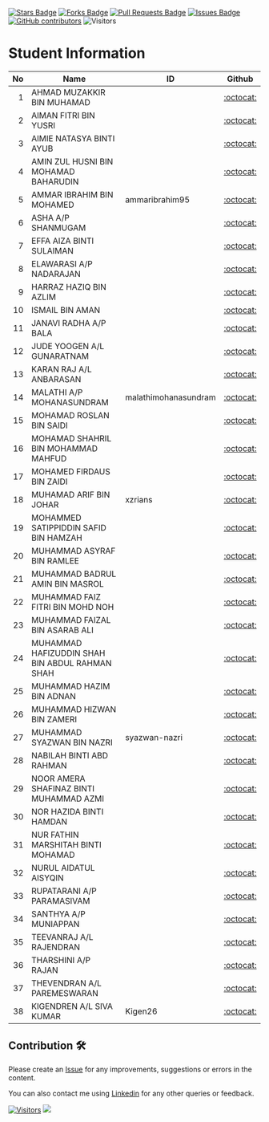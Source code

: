 <a href="https://github.com/drshahizan/mobile_apps/stargazers"><img src="https://img.shields.io/github/stars/drshahizan/mobile_apps" alt="Stars Badge"/></a>
<a href="https://github.com/drshahizan/mobile_apps/network/members"><img src="https://img.shields.io/github/forks/drshahizan/mobile_apps" alt="Forks Badge"/></a>
<a href="https://github.com/drshahizan/mobile_apps/pulls"><img src="https://img.shields.io/github/issues-pr/drshahizan/mobile_apps" alt="Pull Requests Badge"/></a>
<a href="https://github.com/drshahizan/mobile_apps/issues"><img src="https://img.shields.io/github/issues/drshahizan/mobile_apps" alt="Issues Badge"/></a>
<a href="https://github.com/drshahizan/mobile_apps/graphs/contributors"><img alt="GitHub contributors" src="https://img.shields.io/github/contributors/drshahizan/mobile_apps?color=2b9348"></a>
![Visitors](https://api.visitorbadge.io/api/visitors?path=https%3A%2F%2Fgithub.com%2Fdrshahizan%2Fmobile_apps&labelColor=%23d9e3f0&countColor=%23697689&style=flat)

# Student Information

|  No | Name                                           | ID             |                     Github                     |
| --: | ---------------------------------------------- | -------------- | :--------------------------------------------: |
|   1 | AHMAD MUZAKKIR BIN MUHAMAD                     |                |        [:octocat:](https://github.com/)        |
|   2 | AIMAN FITRI BIN YUSRI                          |                |        [:octocat:](https://github.com/)        |
|   3 | AIMIE NATASYA BINTI AYUB                       |                |        [:octocat:](https://github.com/)        |
|   4 | AMIN ZUL HUSNI BIN MOHAMAD BAHARUDIN           |                |        [:octocat:](https://github.com/)        |
|   5 | AMMAR IBRAHIM BIN MOHAMED                      | ammaribrahim95 | [:octocat:](https://github.com/ammaribrahim95) |
|   6 | ASHA A/P SHANMUGAM                             |                |        [:octocat:](https://github.com/)        |
|   7 | EFFA AIZA BINTI SULAIMAN                       |                |        [:octocat:](https://github.com/)        |
|   8 | ELAWARASI A/P NADARAJAN                        |                |        [:octocat:](https://github.com/)        |
|   9 | HARRAZ HAZIQ BIN AZLIM                         |                |        [:octocat:](https://github.com/)        |
|  10 | ISMAIL BIN AMAN                                |                |        [:octocat:](https://github.com/)        |
|  11 | JANAVI RADHA A/P BALA                          |                |        [:octocat:](https://github.com/)        |
|  12 | JUDE YOOGEN A/L GUNARATNAM                     |                |        [:octocat:](https://github.com/)        |
|  13 | KARAN RAJ A/L ANBARASAN                        |                |        [:octocat:](https://github.com/)        |
|  14 | MALATHI A/P MOHANASUNDRAM                      |malathimohanasundram                |        [:octocat:](https://github.com/)        |
|  15 | MOHAMAD ROSLAN BIN SAIDI                       |                |        [:octocat:](https://github.com/)        |
|  16 | MOHAMAD SHAHRIL BIN MOHAMMAD MAHFUD            |                |        [:octocat:](https://github.com/)        |
|  17 | MOHAMED FIRDAUS BIN ZAIDI                      |                |        [:octocat:](https://github.com/)        |
|  18 | MUHAMAD ARIF BIN JOHAR                         | xzrians        |    [:octocat:](https://github.com/xzrians)     |
|  19 | MOHAMMED SATIPPIDDIN SAFID BIN HAMZAH          |                |        [:octocat:](https://github.com/)        |
|  20 | MUHAMMAD ASYRAF BIN RAMLEE                     |                |        [:octocat:](https://github.com/)        |
|  21 | MUHAMMAD BADRUL AMIN BIN MASROL                |                |        [:octocat:](https://github.com/)        |
|  22 | MUHAMMAD FAIZ FITRI BIN MOHD NOH               |                |        [:octocat:](https://github.com/)        |
|  23 | MUHAMMAD FAIZAL BIN ASARAB ALI                 |                |        [:octocat:](https://github.com/)        |
|  24 | MUHAMMAD HAFIZUDDIN SHAH BIN ABDUL RAHMAN SHAH |                |        [:octocat:](https://github.com/)        |
|  25 | MUHAMMAD HAZIM BIN ADNAN                       |                |        [:octocat:](https://github.com/)        |
|  26 | MUHAMMAD HIZWAN BIN ZAMERI                     |                |        [:octocat:](https://github.com/)        |
|  27 | MUHAMMAD SYAZWAN BIN NAZRI                     | syazwan-nazri  | [:octocat:](https://github.com/syazwan-nazri)  |
|  28 | NABILAH BINTI ABD RAHMAN                       |                |        [:octocat:](https://github.com/)        |
|  29 | NOOR AMERA SHAFINAZ BINTI MUHAMMAD AZMI        |                |        [:octocat:](https://github.com/)        |
|  30 | NOR HAZIDA BINTI HAMDAN                        |                |        [:octocat:](https://github.com/)        |
|  31 | NUR FATHIN MARSHITAH BINTI MOHAMAD             |                |        [:octocat:](https://github.com/)        |
|  32 | NURUL AIDATUL AISYQIN                          |                |        [:octocat:](https://github.com/)        |
|  33 | RUPATARANI A/P PARAMASIVAM                     |                |        [:octocat:](https://github.com/)        |
|  34 | SANTHYA A/P MUNIAPPAN                          |                |        [:octocat:](https://github.com/)        |
|  35 | TEEVANRAJ A/L RAJENDRAN                        |                |        [:octocat:](https://github.com/)        |
|  36 | THARSHINI A/P RAJAN                            |                |        [:octocat:](https://github.com/)        |
|  37 | THEVENDRAN A/L PAREMESWARAN                    |                |        [:octocat:](https://github.com/)        |
|  38 | KIGENDREN A/L SIVA KUMAR                       | Kigen26        |    [:octocat:](https://github.com/Kigen26)     |

## Contribution 🛠️

Please create an [Issue](https://github.com/drshahizan/mobile_apps/issues) for any improvements, suggestions or errors in the content.

You can also contact me using [Linkedin](https://www.linkedin.com/in/drshahizan/) for any other queries or feedback.

[![Visitors](https://api.visitorbadge.io/api/visitors?path=https%3A%2F%2Fgithub.com%2Fdrshahizan&labelColor=%23697689&countColor=%23555555&style=plastic)](https://visitorbadge.io/status?path=https%3A%2F%2Fgithub.com%2Fdrshahizan)
![](https://hit.yhype.me/github/profile?user_id=81284918)
